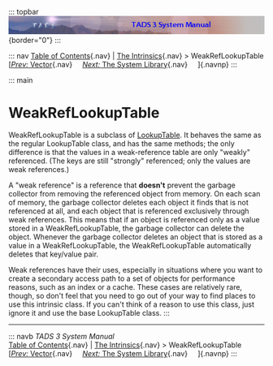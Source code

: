 ::: topbar
![](topbar.jpg){border="0"}
:::

::: nav
[Table of Contents](toc.htm){.nav} \| [The
Intrinsics](builtins.htm){.nav} \> WeakRefLookupTable\
[[*Prev:* Vector](vector.htm){.nav}     [*Next:* The System
Library](lib.htm){.nav}     ]{.navnp}
:::

::: main
# WeakRefLookupTable

WeakRefLookupTable is a subclass of [LookupTable](lookup.htm). It
behaves the same as the regular LookupTable class, and has the same
methods; the only difference is that the values in a weak-reference
table are only \"weakly\" referenced. (The keys are still \"strongly\"
referenced; only the values are weak references.)

A \"weak reference\" is a reference that **doesn\'t** prevent the
garbage collector from removing the referenced object from memory. On
each scan of memory, the garbage collector deletes each object it finds
that is not referenced at all, and each object that is referenced
exclusively through weak references. This means that if an object is
referenced only as a value stored in a WeakRefLookupTable, the garbage
collector can delete the object. Whenever the garbage collector deletes
an object that is stored as a value in a WeakRefLookupTable, the
WeakRefLookupTable automatically deletes that key/value pair.

Weak references have their uses, especially in situations where you want
to create a secondary access path to a set of objects for performance
reasons, such as an index or a cache. These cases are relatively rare,
though, so don\'t feel that you need to go out of your way to find
places to use this intrinsic class. If you can\'t think of a reason to
use this class, just ignore it and use the base LookupTable class.
:::

------------------------------------------------------------------------

::: navb
*TADS 3 System Manual*\
[Table of Contents](toc.htm){.nav} \| [The
Intrinsics](builtins.htm){.nav} \> WeakRefLookupTable\
[[*Prev:* Vector](vector.htm){.nav}     [*Next:* The System
Library](lib.htm){.nav}     ]{.navnp}
:::
